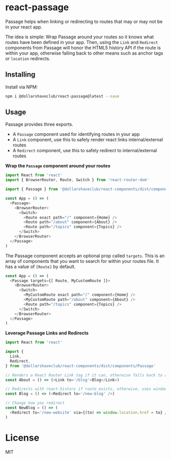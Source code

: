 # react-passage
Passage helps when linking or redirecting to routes that may or may not be in your react app.

The idea is simple: Wrap Passage around your routes so it knows what routes have been defined in your app. Then, using the `Link` and `Redirect` components from Passage  will honor the HTML5 history API if the route is within your app, otherwise falling back to other means such as anchor tags or `location` redirects.

## Installing
Install via NPM:
```sh
npm i @dollarshaveclub/react-passage@latest --save
```

## Usage
Passage provides three exports.
* A `Passage` component used for identifying routes in your app
* A `Link` component, use this to safely render react links internal/external routes
* A `Redirect` component, use this to safely redirect to internal/external routes


**Wrap the `Passage` component around your routes**
```js
import React from 'react'
import { BrowserRouter, Route, Switch } from 'react-router-dom'

import { Passage } from '@dollarshaveclub/react-components/dist/components/Passage'

const App = () => (
  <Passage>
    <BrowserRouter>
      <Switch>
        <Route exact path="/" component={Home} />
        <Route path="/about" component={About} />
        <Route path="/topics" component={Topics} />
      </Switch>
    </BrowserRouter>
  </Passage>
)
```

The Passage component accepts an optional prop called `targets`. This is an array of components that you want to search for within your routes file. It has a value of `[Route]` by default.

```js
const App = () => (
  <Passage targets={[ Route, MyCustomRoute ]}>
    <BrowserRouter>
      <Switch>
        <MyCustomRoute exact path="/" component={Home} />
        <MyCustomRoute path="/about" component={About} />
        <Route path="/topics" component={Topics} />
      </Switch>
    </BrowserRouter>
  </Passage>
)
```

**Leverage Passage Links and Redirects**
```js
import React from 'react'

import {
  Link,
  Redirect,
} from '@dollarshaveclub/react-components/dist/components/Passage'

// Renders a React Router Link tag if it can, otherwise falls back to an anchor tag
const About = () => (<Link to='/blog'>Blog</Link>)

// Redirects with react-history if route exists, otherwise, uses window.location.assign
const Blog = () => (<Redirect to='/new-blog' />)

// Change how you redirect
const NewBlog = () => (
  <Redirect to='/new-website' via={(to) => window.location.href = to} />
)
```

# License
MIT
